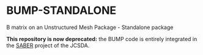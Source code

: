 # BUMP-STANDALONE
B matrix on an Unstructured Mesh Package - Standalone package

**This repository is now deprecated:** the BUMP code is entirely integrated in the [SABER](https://github.com/JCSDA/saber) project of the JCSDA.
